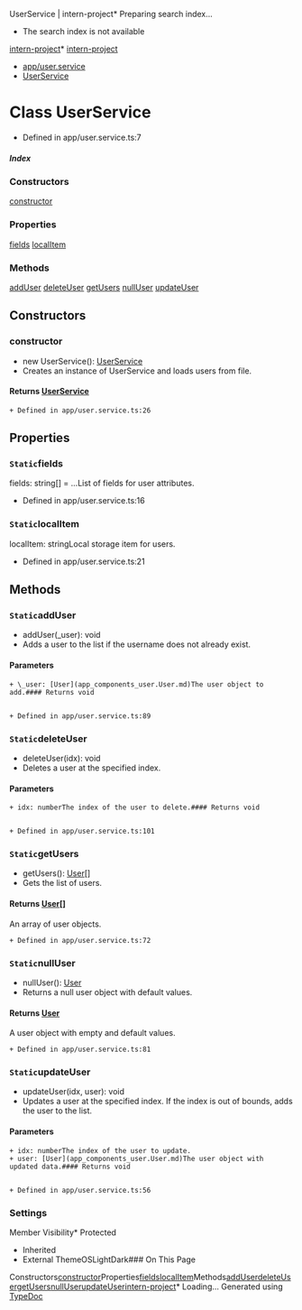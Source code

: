 
UserService \| intern\-project* Preparing search index...
* The search index is not available

[intern\-project](../index.md)* [intern\-project](../index.md)
* [app/user.service](../modules/app_user_service.md)
* [UserService](app_user_service.UserService.md)

# Class UserService

* Defined in app/user.service.ts:7
##### Index

### Constructors

[constructor](app_user_service.UserService.md#constructor)
### Properties

[fields](app_user_service.UserService.md#fields)
[localItem](app_user_service.UserService.md#localItem)
### Methods

[addUser](app_user_service.UserService.md#addUser)
[deleteUser](app_user_service.UserService.md#deleteUser)
[getUsers](app_user_service.UserService.md#getUsers)
[nullUser](app_user_service.UserService.md#nullUser)
[updateUser](app_user_service.UserService.md#updateUser)
## Constructors

### constructor

* new UserService(): [UserService](app_user_service.UserService.md)
* Creates an instance of UserService and loads users from file.


#### Returns [UserService](app_user_service.UserService.md)


	+ Defined in app/user.service.ts:26
## Properties

### `Static`fields

fields: string\[] \= ...List of fields for user attributes.


* Defined in app/user.service.ts:16
### `Static`localItem

localItem: stringLocal storage item for users.


* Defined in app/user.service.ts:21
## Methods

### `Static`addUser

* addUser(\_user): void
* Adds a user to the list if the username does not already exist.


#### Parameters


	+ \_user: [User](app_components_user.User.md)The user object to add.#### Returns void


	+ Defined in app/user.service.ts:89
### `Static`deleteUser

* deleteUser(idx): void
* Deletes a user at the specified index.


#### Parameters


	+ idx: numberThe index of the user to delete.#### Returns void


	+ Defined in app/user.service.ts:101
### `Static`getUsers

* getUsers(): [User](app_components_user.User.md)\[]
* Gets the list of users.


#### Returns [User](app_components_user.User.md)\[]

An array of user objects.



	+ Defined in app/user.service.ts:72
### `Static`nullUser

* nullUser(): [User](app_components_user.User.md)
* Returns a null user object with default values.


#### Returns [User](app_components_user.User.md)

A user object with empty and default values.



	+ Defined in app/user.service.ts:81
### `Static`updateUser

* updateUser(idx, user): void
* Updates a user at the specified index.
If the index is out of bounds, adds the user to the list.


#### Parameters


	+ idx: numberThe index of the user to update.
	+ user: [User](app_components_user.User.md)The user object with updated data.#### Returns void


	+ Defined in app/user.service.ts:56
### Settings

Member Visibility* Protected
* Inherited
* External
ThemeOSLightDark### On This Page

Constructors[constructor](#constructor)Properties[fields](#fields)[localItem](#localItem)Methods[addUser](#addUser)[deleteUser](#deleteUser)[getUsers](#getUsers)[nullUser](#nullUser)[updateUser](#updateUser)[intern\-project](../index.md)* Loading...
Generated using [TypeDoc](https://typedoc.org/)


